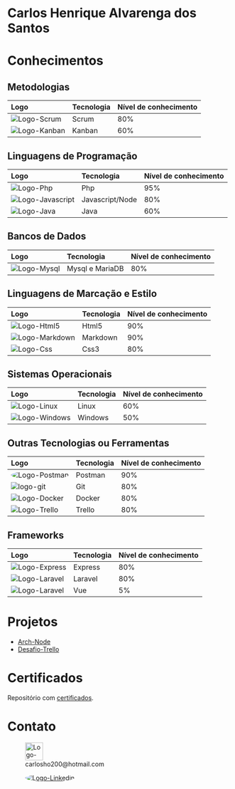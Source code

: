 <link rel="stylesheet" href="./style.css"/>

# Carlos Henrique Alvarenga dos Santos

# Conhecimentos

## Metodologias
|Logo|Tecnologia|Nível de conhecimento|
|:---|:---|:---|
|<img src="./img/logo-scrum.png" alt="Logo-Scrum"/>|Scrum|80%|
|<img src="./img/logo-kanban.png" alt="Logo-Kanban"/>|Kanban|60%|

## Linguagens de Programação
|Logo|Tecnologia|Nível de conhecimento|
|:---|:---|:---|
|<img src="./img/logo-php.png" alt="Logo-Php"/>|Php|95%|
|<img src="./img/logo-js.png" alt="Logo-Javascript">|Javascript/Node|80%|
|<img src="./img/logo-java.png" alt="Logo-Java"/>|Java|60%|

## Bancos de Dados
|Logo|Tecnologia|Nível de conhecimento|
|:---|:---|:---|
|<img src="./img/logo-mysql.png" alt="Logo-Mysql"/>|Mysql e MariaDB|80%|

## Linguagens de Marcação e Estilo
|Logo|Tecnologia|Nível de conhecimento|
|:---|:---|:---|
|<img src="./img/logo-html5.png" alt="Logo-Html5"/>|Html5|90%|
|<img src="./img/logo-markdown.png" alt="Logo-Markdown"/>|Markdown|90%|
|<img src="./img/logo-css3.png" alt="Logo-Css"/>|Css3|80%|

## Sistemas Operacionais
|Logo|Tecnologia|Nível de conhecimento|
|:---|:---|:---|
|<img src="./img/logo-linux.png" alt="Logo-Linux"/>|Linux|60%|
|<img src="./img/logo-windows.png" alt="Logo-Windows">|Windows|50%|

## Outras Tecnologias ou Ferramentas
|Logo|Tecnologia|Nível de conhecimento|
|:---|:---|:---|
|<img src="./img/logo-postman.png" alt="Logo-Postman" style="border-radius: 50%"/>|Postman|90%|
|<img src="./img/logo-git.png" alt="logo-git"/>|Git|80%|
|<img src="./img/logo-docker.png" alt="Logo-Docker"/>|Docker|80%|
|<img src="./img/logo-trello.png" alt="Logo-Trello"/>|Trello|80%|

## Frameworks
|Logo|Tecnologia|Nível de conhecimento|
|:---|:---|:---|
|<img src="./img/logo-express.jpeg" alt="Logo-Express"/>|Express|80%|
|<img src="./img/logo-laravel.png" alt="Logo-Laravel"/>|Laravel|80%|
|<img src="./img/logo-vue.png" alt="Logo-Laravel"/>|Vue|5%|

# Projetos
 - [Arch-Node](https://github.com/alvarengacarlos/arch-node)
 - [Desafio-Trello](https://github.com/alvarengacarlos/desafio-trello)

# Certificados
Repositório com [certificados](https://github.com/alvarengacarlos/Certificados).

# Contato
<figure>
    <img src="./img/email-logo.png" alt="Logo-email" width="40"/>
    <figcaption>carlosho200@hotmail.com</figcaption>
</figure>
<figure>  
    <a href="https://www.linkedin.com/in/carlos-henrique-alvarenga-dos-santos-6985a4224?lipi=urn%3Ali%3Apage%3Ad_flagship3_profile_view_base_contact_details%3BcOcOGrWDQ0miAAEOhFz7Ag%3D%3D" target="_blank">
        <img src="./img/linkedin-logo.png" alt="Logo-Linkedin" style="border-radius: 50%"/>
    </a>
</figure>